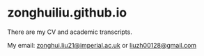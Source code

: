 # zonghuiliu.github.io

There are my CV and academic transcripts.

My email: zonghui.liu21@imperial.ac.uk or liuzh00128@gmail.com
